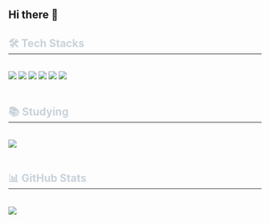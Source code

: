 ## Hi there 👋

<!--
**202010862parkgijin/202010862parkgijin** is a ✨ _special_ ✨ repository because its `README.md` (this file) appears on your GitHub profile.

Here are some ideas to get you started:

- 🔭 I’m currently working on ...
- 🌱 I’m currently learning ...
- 👯 I’m looking to collaborate on ...
- 🤔 I’m looking for help with ...
- 💬 Ask me about ...
- 📫 How to reach me: ...
- 😄 Pronouns: ...
- ⚡ Fun fact: ...
-->
<div style="text-align: left;">
    <h2 style="border-bottom: 1px solid #21262d; color: #c9d1d9;"> 🛠️ Tech Stacks </h2> <br> 
    <div style="margin: ; text-align: left;"> 
        <img src="https://img.shields.io/badge/C++-00599C?style=flat-square&logo=C%2B%2B&logoColor=white">
        <img src="https://img.shields.io/badge/Spring-6DB33F?style=flat-square&logo=Spring&logoColor=white">
        <img src="https://img.shields.io/badge/Spring Boot-6DB33F?style=flat-square&logo=Spring Boot&logoColor=white">
        <img src="https://img.shields.io/badge/Docker-2496ED?style=flat-square&logo=Docker&logoColor=white">
        <img src="https://img.shields.io/badge/WebSocket-0084FF?style=flat-square&logo=WebRTC&logoColor=white">
        <img src="https://img.shields.io/badge/MongoDB-47A248?style=flat-square&logo=MongoDB&logoColor=white">
    </div>
    <br>
    <h2 style="border-bottom: 1px solid #21262d; color: #c9d1d9;"> 📚 Studying </h2> <br>
    <div style="text-align: left;">
        <img src="https://img.shields.io/badge/Amazon AWS-232F3E?style=flat-square&logo=Amazon AWS&logoColor=white">
    </div>
    <br>
    <h2 style="border-bottom: 1px solid #21262d; color: #c9d1d9;"> 📊 GitHub Stats </h2> <br>
    <div style="text-align: left;">
        <img src="https://github-readme-stats.vercel.app/api?username=your-github-username&show_icons=true&theme=dark">
    </div>
</div>
